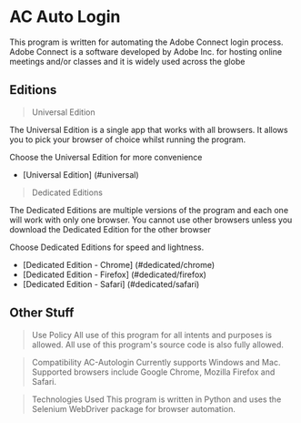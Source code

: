 # AC Auto Login
This program is written for automating the Adobe Connect login process. Adobe Connect is a software developed by Adobe Inc. for hosting online meetings and/or classes and it is widely used across the globe

## Editions
> Universal Edition

The Universal Edition is a single app that works with all browsers. It allows you to pick your browser of choice whilst running the program.

Choose the Universal Edition for more convenience

- [Universal Edition] (#universal)


> Dedicated Editions

The Dedicated Editions are multiple versions of the program and each one will work with only one browser. You cannot use other browsers unless you download the Dedicated Edition for the other browser

Choose Dedicated Editions for speed and lightness.

- [Dedicated Edition - Chrome] (#dedicated/chrome)
- [Dedicated Edition - Firefox] (#dedicated/firefox)
- [Dedicated Edition - Safari] (#dedicated/safari)

## Other Stuff
> Use Policy
All use of this program for all intents and purposes is allowed. All use of this program's source code is also fully allowed.

> Compatibility
AC-Autologin Currently supports Windows and Mac. Supported browsers include Google Chrome, Mozilla Firefox and Safari.

> Technologies Used
This program is written in Python and uses the Selenium WebDriver package for browser automation.

